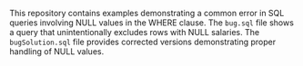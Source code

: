 This repository contains examples demonstrating a common error in SQL queries involving NULL values in the WHERE clause. The `bug.sql` file shows a query that unintentionally excludes rows with NULL salaries. The `bugSolution.sql` file provides corrected versions demonstrating proper handling of NULL values.